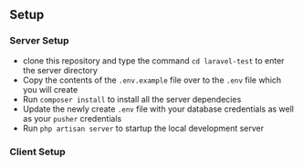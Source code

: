## Setup

### Server Setup

- clone this repository and type the command ```cd laravel-test``` to enter the server directory
- Copy the contents of the `.env.example` file over to the `.env` file which you will create
- Run `composer install` to install all the server dependecies
- Update the newly create `.env` file with your database credentials as well as your `pusher` credentials
- Run `php artisan server` to startup the local development server

### Client Setup

